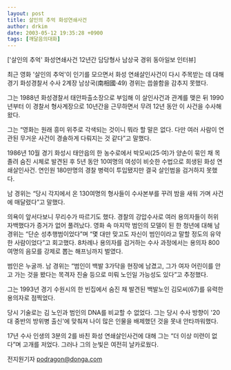 ```yaml
---
layout: post
title: 살인의 추억 화성연쇄사건
author: drkim
date: 2003-05-12 19:35:28 +0900
tags: [깨달음의대화]
---
```

['살인의 추억' 화성연쇄사건 12년간 담당형사 남상국 경위 동아일보 인터뷰]
  

  
최근 영화 '살인의 추억'이 인기를 모으면서 화성 연쇄살인사건이 다시 주목받는 데 대해 경기 화성경찰서 수사 2계장 남상국(南相國·49) 경위는 씁쓸함을 감추지 못했다.
  

  
그는 1988년 화성경찰서 태안파출소장으로 부임해 이 살인사건과 관계를 맺은 뒤 1990년부터 이 경찰서 형사계장으로 10년간을 근무하면서 무려 12년 동안 이 사건을 수사해왔다.
  

  
그는 “영화는 원래 흥미 위주로 각색되는 것이니 뭐라 할 말은 없다. 다만 여러 사람이 연관된 무거운 사건이 경솔하게 다뤄지는 것 같다”고 말했다.
  

  
1986년 10월 경기 화성시 태안읍의 한 농수로에서 박모씨(25·여)가 양손이 묶인 채 목 졸려 숨진 시체로 발견된 후 5년 동안 10여명의 여성이 비슷한 수법으로 희생된 화성 연쇄살인사건. 연인원 180만명의 경찰 병력이 투입됐지만 결국 살인범을 검거하지 못했다.
  

  
남 경위는 “당시 각지에서 온 130여명의 형사들이 수사본부를 꾸려 밤을 새워 가며 사건에 매달렸다”고 말했다.
  

  
의욕이 앞서다보니 무리수가 따르기도 했다. 경찰의 강압수사로 여러 용의자들이 허위 자백했다가 증거가 없어 풀려났다. 영화 속 마지막 범인의 모델이 된 한 청년에 대해 남 경위는 “단순 성추행범이었다”며 “몇 대만 맞고도 자신이 범인이라고 말할 정도의 유약한 사람이었다”고 회고했다. 8차례나 용의자를 검거하는 수사 과정에서는 용의자 800여명의 음모를 강제로 뽑는 해프닝까지 벌였다.
  

  
범인은 누굴까. 남 경위는 “범인이 백발 3가닥을 현장에 남겼고, 그가 여자 어린이를 안고 가는 것을 봤다는 목격자 진술 등으로 미뤄 노인일 가능성도 있다”고 추정했다.
  

  
그는 1993년 경기 수원시의 한 빈집에서 숨진 채 발견된 백발노인 김모씨(67)를 유력한 용의자로 점찍었다.
  

  
당시 기술로는 김 노인과 범인의 DNA를 비교할 수 없었다. 그는 당시 수사 방향이 '20대 중반의 방위병 출신'에 맞춰져 나이 많은 인물을 배제했던 것을 못내 안타까워했다.
  

  
17년 수사 인생의 3분의 2를 바친 화성 연쇄살인사건에 대해 그는 “더 이상 미련이 없다”며 고개를 저었다. 그러나 그의 눈빛은 여전히 날카로웠다.
  

  
전지원기자 podragon@donga.com
